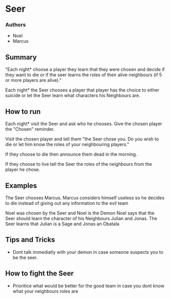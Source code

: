# Seer

### Authors
- Noel
- Marcus

## Summary

"Each night* choose a player they learn that they were chosen and decide if they want to die or if the seer learns the roles of their alive neighbours (if 5 or more players are alive)."

Each night* the Seer chooses a player that player has the choice to either suicide or let the Seer learn what characters his Neighbours are.

## How to run

Each night* visit the Seer and ask who he chooses. Give the chosen player the "Chosen" reminder.

Visit the chosen player and tell them "the Seer chose you. Do you wish to die or let him know the roles of your neighbouring players."

If they choose to die then announce them dead in the morning.

If they choose to live tell the Seer the roles of the neighbours from the player he chose.

## Examples

The Seer chooses Marcus. Marcus considers himself useless so he decides to die instead of giving out any information to the evil team

Noel was chosen by the Seer and Noel is the Demon Noel says that the Seer should learn the character of his Neighbours Julian and Jonas. The Seer learns that Julian is a Sage and Jonas an Obatala

## Tips and Tricks

- Dont talk immediatly with your demon in case someone suspects you to be the seer.

## How to fight the Seer

- Prioritice what would be better for the good team in case you dont know what your neighbours roles are